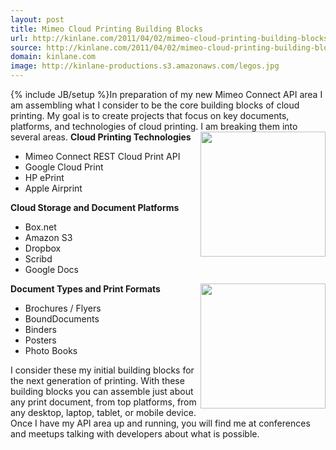```yaml
---
layout: post
title: Mimeo Cloud Printing Building Blocks
url: http://kinlane.com/2011/04/02/mimeo-cloud-printing-building-blocks/
source: http://kinlane.com/2011/04/02/mimeo-cloud-printing-building-blocks/
domain: kinlane.com
image: http://kinlane-productions.s3.amazonaws.com/legos.jpg
---
```

{% include JB/setup %}In preparation of my new Mimeo Connect API area I am assembling what I consider to be the core building blocks of cloud printing. My goal is to create projects that focus on key documents, platforms, and technologies of cloud printing. I am breaking them into several areas. <strong>Cloud Printing Technologies</strong><img class="c1" src="http://kinlane-productions.s3.amazonaws.com/legos.jpg" alt="" width="200" align="right" />
<ul class="mainlist">
     <li>Mimeo Connect REST Cloud Print API
     </li>
     <li>Google Cloud Print
     </li>
     <li>HP ePrint
     </li>
     <li>Apple Airprint
     </li>
</ul><strong>Cloud Storage and Document Platforms</strong>
<ul class="mainlist">
     <li>Box.net
     </li>
     <li>Amazon S3
     </li>
     <li>Dropbox
     </li>
     <li>Scribd
     </li>
     <li>Google Docs
     </li>
</ul><strong>Document Types and Print Formats</strong><img class="c1" src="http://kinlane-productions.s3.amazonaws.com/mimeo/mimeo_connect_logo.jpg" alt="" width="200" align="right" />
<ul class="mainlist">
     <li>Brochures / Flyers
     </li>
     <li>BoundDocuments
     </li>
     <li>Binders
     </li>
     <li>Posters
     </li>
     <li>Photo Books
     </li>
</ul>I consider these my initial building blocks for the next generation of printing. With these building blocks you can assemble just about any print document, from top platforms, from any desktop, laptop, tablet, or mobile device. Once I have my API area up and running, you will find me at conferences and meetups talking with developers about what is possible.